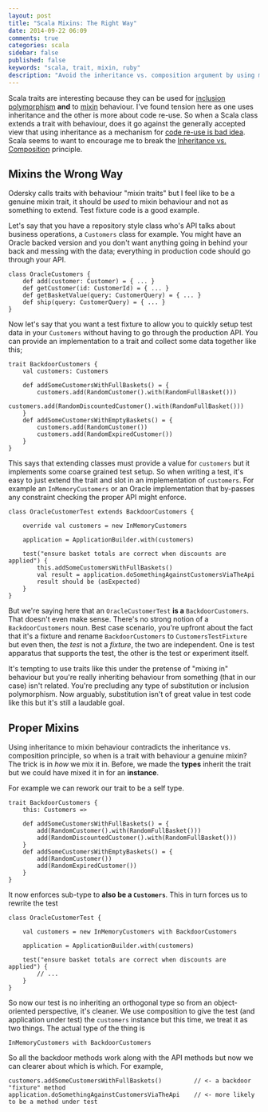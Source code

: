 ```yaml
---
layout: post
title: "Scala Mixins: The Right Way"
date: 2014-09-22 06:09
comments: true
categories: scala
sidebar: false
published: false
keywords: "scala, trait, mixin, ruby"
description: "Avoid the inheritance vs. composition argument by using mixin traits in the right way. Using inheritance to mixin behaviour contradicts the inheritance vs. composition principle, so when is a trait with behaviour a genuine mixin? Find out in this post."
---
```


Scala traits are interesting because they can be used for [inclusion polymorphism](http://en.wikipedia.org/wiki/Polymorphism_(computer_science)) **and** to [mixin](http://en.wikipedia.org/wiki/Mixin) behaviour. I've found tension here as one uses inheritance and the other is more about code re-use. So when a Scala class extends a trait with behaviour, does it go against the generally accepted view that using inheritance as a mechanism for [code re-use is bad idea](http://baddotrobot.com/blog/2009/01/24/inheritance-vs-composition/). Scala seems to want to encourage me to break the [Inheritance vs. Composition](http://en.wikipedia.org/wiki/Composition_over_inheritance#Benefits) principle.

<!-- more -->

## Mixins the Wrong Way

Odersky calls traits with behaviour "mixin traits" but I feel like to be a genuine mixin trait, it should be _used_ to mixin behaviour and not as something to extend. Test fixture code is a good example.

Let's say that you have a repository style class who's API talks about business operations, a `Customers` class for example. You might have an Oracle backed version and you don't want anything going in behind your back and messing with the data; everything in production code should go through your API.

    class OracleCustomers {
        def add(customer: Customer) = { ... }
        def getCustomer(id: CustomerId) = { ... }
        def getBasketValue(query: CustomerQuery) = { ... }
        def ship(query: CustomerQuery) = { ... }
    }

Now let's say that you want a test fixture to allow you to quickly setup test data in your `Customers` without having to go through the production API. You can provide an implementation to a trait and collect some data together like this;


    trait BackdoorCustomers {
        val customers: Customers
    
        def addSomeCustomersWithFullBaskets() = {
            customers.add(RandomCustomer().with(RandomFullBasket()))
            customers.add(RandomDiscountedCustomer().with(RandomFullBasket()))            
        }
        def addSomeCustomersWithEmptyBaskets() = {
            customers.add(RandomCustomer())
            customers.add(RandomExpiredCustomer())
        }
    }

This says that extending classes must provide a value for `customers` but it implements some coarse grained test setup. So when writing a test, it's easy to just extend the trait and slot in an implementation of `customers`. For example an `InMemoryCustomers` or an Oracle implementation that by-passes any constraint checking the proper API might enforce. 
 
 
    class OracleCustomerTest extends BackdoorCustomers {        
        
        override val customers = new InMemoryCustomers
        
        application = ApplicationBuilder.with(customers)
        
        test("ensure basket totals are correct when discounts are applied") {
            this.addSomeCustomersWithFullBaskets()
            val result = application.doSomethingAgainstCustomersViaTheApi
            result should be (asExpected)
        }
    }
    
    
But we're saying here that an `OracleCustomerTest` **is a** `BackdoorCustomers`. That doesn't even make sense. There's no strong notion of a `BackdoorCustomers` noun. Best case scenario, you're upfront about the fact that it's a fixture and rename `BackdoorCustomers` to `CustomersTestFixture` but even then, the *test* is not a *fixture*, the two are independent. One is test apparatus that supports the test, the other is the test or experiment itself.
 
It's tempting to use traits like this under the pretense of "mixing in" behaviour but you're really inheriting behaviour from something (that in our case) isn't related. You're precluding any type of substitution or inclusion polymorphism. Now arguably, substitution isn't of great value in test code like this but it's still a laudable goal.


## Proper Mixins
    
Using inheritance to mixin behaviour contradicts the inheritance vs. composition principle, so when is a trait with behaviour a genuine mixin? The trick is in _how_ we mix it in. Before, we made the **types** inherit the trait but we could have mixed it in for an **instance**.

For example we can rework our trait to be a self type. 

    trait BackdoorCustomers {
        this: Customers =>
        
        def addSomeCustomersWithFullBaskets() = {
            add(RandomCustomer().with(RandomFullBasket()))
            add(RandomDiscountedCustomer().with(RandomFullBasket()))            
        }
        def addSomeCustomersWithEmptyBaskets() = {
            add(RandomCustomer())
            add(RandomExpiredCustomer())
        }
    }
    
It now enforces sub-type to **also be a `Customers`**. This in turn forces us to rewrite the test

    class OracleCustomerTest {        
        
        val customers = new InMemoryCustomers with BackdoorCustomers
        
        application = ApplicationBuilder.with(customers)
        
        test("ensure basket totals are correct when discounts are applied") {
            // ...
        }
    }
    

So now our test is no inheriting an orthogonal type so from an object-oriented perspective, it's cleaner. We use composition to give the test (and application under test) the `customers` instance but this time, we treat it as two things. The actual type of the thing is
  
    InMemoryCustomers with BackdoorCustomers
    
So all the backdoor methods work along with the API methods but now we can clearer about which is which. For example,


    customers.addSomeCustomersWithFullBaskets()         // <- a backdoor "fixture" method
    application.doSomethingAgainstCustomersViaTheApi    // <- more likely to be a method under test
    
    
    